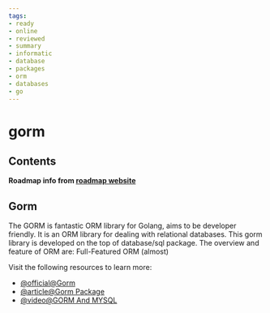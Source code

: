 ```yaml
---
tags:
- ready
- online
- reviewed
- summary
- informatic
- database
- packages
- orm
- databases
- go
---
```


# gorm

## Contents

__Roadmap info from [roadmap website](https://roadmap.sh/golang/go-orms/gorm)__

## Gorm

The GORM is fantastic ORM library for Golang, aims to be developer friendly. It is an ORM library for dealing with relational databases. This gorm library is developed on the top of database/sql package. The overview and feature of ORM are: Full-Featured ORM (almost)

Visit the following resources to learn more:

- [@official@Gorm](https://gorm.io/docs/index.html)
- [@article@Gorm Package](https://pkg.go.dev/gorm.io/gorm)
- [@video@GORM And MYSQL](https://youtu.be/1E_YycpCsXw?si=_XeaElLMMChaEZw3)

